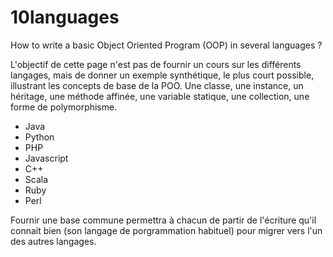 # 10languages
How to write a basic Object Oriented Program  (OOP) in several languages ?

L'objectif de cette page n'est pas de fournir un cours sur les différents langages, mais de donner un exemple synthétique, le plus court possible, illustrant les concepts de base de la POO.
Une classe, une instance, un héritage, une méthode affinée, une variable statique, une collection, une forme de polymorphisme.

- Java
- Python
- PHP
- Javascript
- C++
- Scala
- Ruby
- Perl

Fournir une base commune permettra à chacun de partir de l'écriture qu'il connait bien (son langage de porgrammation habituel) pour migrer vers l'un des autres langages.
